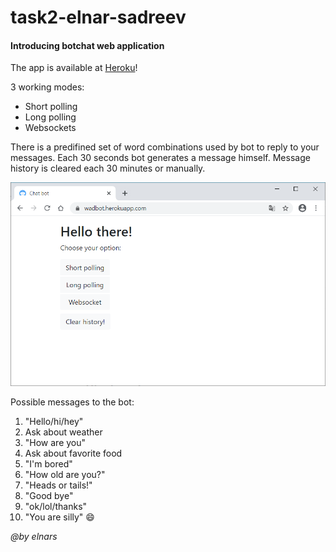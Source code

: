 # task2-elnar-sadreev

#### Introducing botchat web application

The app is available at [Heroku](https://wadbot.herokuapp.com/)!

3 working modes:

- Short polling
- Long polling
- Websockets

There is a predifined set of word combinations used by bot to reply to your messages. Each 30 seconds bot generates a message himself.
Message history is cleared each 30 minutes or manually.

![Screenshot](https://github.com/itmo-wad/task2-elnar-sadreev/blob/master/scr.PNG?raw=true)

Possible messages to the bot:

1. "Hello/hi/hey"
2. Ask about weather
3. "How are you"
4. Ask about favorite food
5. "I'm bored"
6. "How old are you?"
7. "Heads or tails!"
8. "Good bye"
9. "ok/lol/thanks"
10. "You are silly" :smile:


*@by elnars*

